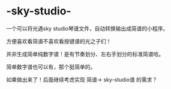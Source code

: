 # -sky-studio-
一个可以将光遇sky studio琴谱文件，自动转换输出成简谱的小程序。

方便喜欢看简谱不喜欢看按键谱的光之子们！

并非生成简单纯数字谱！是有节奏划分、左右手划分的标准简谱哈。

简单数字谱也可以有，那个挺简单的。

如果做出来了！后面继续考虑实现 简谱-> sky-studio谱 的需求？ 
